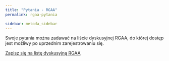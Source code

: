```yaml
---
title: "Pytania - RGAA"
permalink: rgaa-pytania

sidebar: metoda_sidebar
---
```


Swoje pytania można zadawać na liście dyskusyjnej RGAA, do której dostęp jest możliwy po uprzednim zarejestrowaniu się.

<div class="lien-important">
  <p>
    <a class="lien-important" href="https://framalistes.org/sympa/subscribe/rgaa">Zapisz się na listę dyskusyjną RGAA</a>
  </p>
</div>